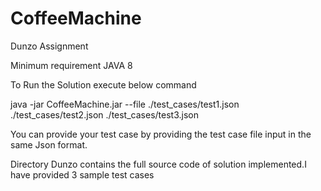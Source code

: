 # CoffeeMachine
Dunzo Assignment

Minimum requirement JAVA 8

To Run the Solution execute below command 

java -jar CoffeeMachine.jar --file ./test_cases/test1.json ./test_cases/test2.json ./test_cases/test3.json

You can provide your test case by providing the test case file input in the same Json format.

Directory Dunzo contains the full source code of solution implemented.I have provided 3 sample test cases
